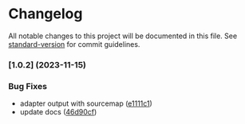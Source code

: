 # Changelog

All notable changes to this project will be documented in this file. See [standard-version](https://github.com/conventional-changelog/standard-version) for commit guidelines.

### [1.0.2] (2023-11-15)


### Bug Fixes

* adapter output with sourcemap ([e1111c1](https://github.com/allex/rollup-plugin-minimize/commit/e1111c168d7cb230bc77a879e22dc195eee0d5d3))
* update docs ([46d90cf](https://github.com/allex/rollup-plugin-minimize/commit/46d90cfae0a19b2256e4fe80a29a87841d7ec15d))
